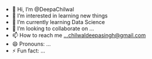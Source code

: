 - 👋 Hi, I’m @DeepaChilwal
- 👀 I’m interested in learning new things
- 🌱 I’m currently learning Data Science
- 💞️ I’m looking to collaborate on ...
- 📫 How to reach me ...chilwaldeepasingh@gmail.com
- 😄 Pronouns: ...
- ⚡ Fun fact: ...

<!---
DeepaChilwal/DeepaChilwal is a ✨ special ✨ repository because its `README.md` (this file) appears on your GitHub profile.
You can click the Preview link to take a look at your changes.
--->
